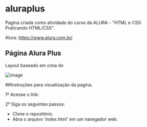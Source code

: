 # aluraplus
Pagina criada como atividade do curso da ALURA - "HTML e CSS: Praticando HTML/CSS".

Alura: https://www.alura.com.br/

## Página Alura Plus

Layout baseado em cima do

![image](https://github.com/sgolucas/aluraplus/assets/101737155/467d197b-04ee-4cda-812c-8277af090cd9)

##Instruções para visualização da pagina.

1º Acesse o link:

2º Siga os seguintes passos:
  - Clone o repositório.
  - Abra o arquivo 'index.html' em um navegador web.
